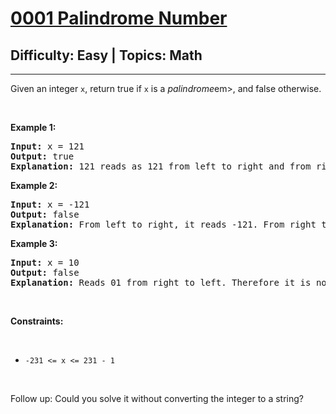 # [0001 Palindrome Number](https://leetcode.com/problems/palindrome-number/description/)

## Difficulty: Easy | Topics: Math

<hr><div><p>Given an integer <code>x</code>, return true if <code>x</code> is a <em>palindrome</em>em>, and false otherwise.</p>
 
<p>&nbsp;</p>
<p><strong class="example">Example 1:</strong></p>

<pre style="position: relative;"><strong>Input:</strong> x = 121
<strong>Output:</strong> true
<strong>Explanation:</strong> 121 reads as 121 from left to right and from right to left.
<div class="open_grepper_editor" title="Edit &amp; Save To Grepper"></div></pre>

<p><strong class="example">Example 2:</strong></p>

<pre style="position: relative;"><strong>Input:</strong> x = -121
<strong>Output:</strong> false
<strong>Explanation:</strong> From left to right, it reads -121. From right to left, it becomes 121-. Therefore it is not a palindrome.
<div class="open_grepper_editor" title="Edit &amp; Save To Grepper"></div></pre>

<p><strong class="example">Example 3:</strong></p>

<pre style="position: relative;"><strong>Input:</strong> x = 10
<strong>Output:</strong> false
<strong>Explanation:</strong> Reads 01 from right to left. Therefore it is not a palindrome.
<div class="open_grepper_editor" title="Edit &amp; Save To Grepper"></div></pre>

<p>&nbsp;</p>
<p><strong>Constraints:</strong></p>
<br/>
<ul>
	<li><code>-231 <= x <= 231 - 1</code></li>
</ul> 
    
<p>&nbsp;</p>
<p>Follow up: Could you solve it without converting the integer to a string?</p>
